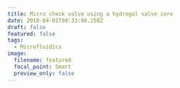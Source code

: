 ```yaml
---
title: Micro check valve using a hydrogel valve core
date: 2018-04-01T00:33:08.258Z
draft: false
featured: false
tags:
  - Microfluidics
image:
  filename: featured
  focal_point: Smart
  preview_only: false
---
```

